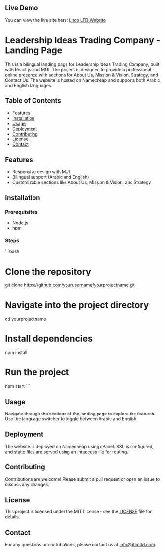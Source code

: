 ## Live Demo

You can view the live site here: [Litco LTD Website](https://www.litcoltd.com)

# Leadership Ideas Trading Company - Landing Page

This is a bilingual landing page for Leadership Ideas Trading Company, built with React.js and MUI. The project is designed to provide a professional online presence with sections for About Us, Mission & Vision, Strategy, and Contact Us. The website is hosted on Namecheap and supports both Arabic and English languages.

## Table of Contents
- [Features](#features)
- [Installation](#installation)
- [Usage](#usage)
- [Deployment](#deployment)
- [Contributing](#contributing)
- [License](#license)
- [Contact](#contact)

## Features
- Responsive design with MUI
- Bilingual support (Arabic and English)
- Customizable sections like About Us, Mission & Vision, and Strategy

## Installation
### Prerequisites
- Node.js
- npm

### Steps
\`\`\`bash
# Clone the repository
git clone https://github.com/yourusername/yourprojectname.git

# Navigate into the project directory
cd yourprojectname

# Install dependencies
npm install

# Run the project
npm start
\`\`\`

## Usage
Navigate through the sections of the landing page to explore the features. Use the language switcher to toggle between Arabic and English.

## Deployment
The website is deployed on Namecheap using cPanel. SSL is configured, and static files are served using an .htaccess file for routing.

## Contributing
Contributions are welcome! Please submit a pull request or open an issue to discuss any changes.

## License
This project is licensed under the MIT License - see the [LICENSE](LICENSE) file for details.

## Contact
For any questions or contributions, please contact us at info@litcoltd.com.
